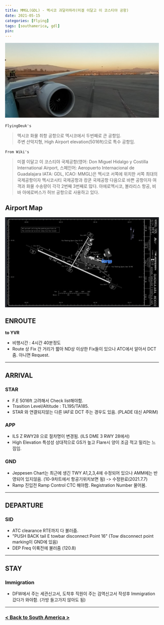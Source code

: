 ```yaml
---
title: MMGL(GDL) - 멕시코 과달라하라(미겔 이달고 이 코스티야 공항)
date: 2021-05-15
categories: [Flying]
tags: [southamerica, gdl]
pin:
---
```


![gdl](/img/flying/airport/gdl.jpg)

`FlyingDeuk's`
>멕시코 화물 취항 공항으로 멕시코에서 두번째로 큰 공항임. <br>
주변 산악지형, High Airport elevation(5016ft)으로 특수 공항임.

`From Wiki's`
>미겔 이달고 이 코스티야 국제공항(영어: Don Miguel Hidalgo y Costilla International Airport, 스페인어: Aeropuerto Internacional de Guadalajara IATA: GDL, ICAO: MMGL)은 멕시코 서쪽에 위치한 서쪽 최대의 국제공항이자 멕시코시티 국제공항과 캉쿤 국제공항 다음으로 바쁜 공항이자 여객과 화물 수송량이 각각 2번째 3번째로 많다. 아에로멕시코, 볼라리스 항공, 비바 아에로버스가 허브 공항으로 사용하고 있다.

## Airport Map
![gdl](/img/flying/airport/gdl_ap.jpg)


## ENROUTE
**to YVR**
- 비행시간 : 4시간 40분정도
- Route 상 Fix 간 거리가 짧아 ND상 이상한 Fix들이 있으나 ATC에서 알아서 DCT줌. 아니면 Request.

-----------

## ARRIVAL
### STAR
- F.E 5016ft 고려해서 Check list해야함.  
- Trasition Level/Altitude : TL195/TA185.
- STAR 와 연결되지않는 다른 IAF로 DCT 주는 경우도 있음. (PLADE 대신 APRIM)

### APP
- ILS Z RWY28 으로 절차명이 변경됨. (ILS DME 3 RWY 28에서)
- High Elevation 특성성 상대적으로 GS가 높고 Flare시 양이 조금 적고 밀리는 느낌임.

### GND
- Jeppesen Chart는 최근에 생긴 TWY A1,2,3,4에 수정되어 있으나 AMM에는 반영되어 있지않음. (10-9차트에서 항공기위치보면 됨) -> 수정완료(2021.7.7)
- Ramp 진입전 Ramp Control CTC 해야함. Registration Number 물어봄.  

--------

## DEPARTURE
### SID
- ATC clearance RTE까지 다 불러줌.
- "PUSH BACK tail E towbar disconnect Point 16" (Tow disconnect point marking이 GND에 있음)
- DEP Freq 이륙전에 불러줌 (120.8)

--------

## STAY
### Immigration
- DFW에서 주는 세관신고서, 도착후 직원이 주는 검역신고서 작성후 Immigration 갔다가 와야함. (가방 들고가지 않아도 됨)

-------------

### [< Back to South America >](/posts/SouthAmerica/)
